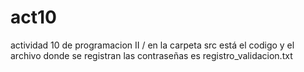 # act10
actividad 10 de programacion II / en la carpeta src está el codigo y el archivo donde se registran las contraseñas es registro_validacion.txt
